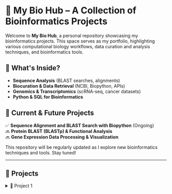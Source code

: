 # 🧬 My Bio Hub – A Collection of Bioinformatics Projects

Welcome to **My Bio Hub**, a personal repository showcasing my bioinformatics projects. This space serves as my portfolio, highlighting various computational biology workflows, data curation and analysis techniques, and bioinformatics tools.

## 🔬 What's Inside?
- **Sequence Analysis** (BLAST searches, alignments)
- **Biocuration & Data Retrieval** (NCBI, Biopython, APIs)
- **Genomics & Transcriptomics** (scRNA-seq, cancer datasets)
- **Python & SQL for Bioinformatics**

## 🚀 Current & Future Projects
✅ **Sequence Alignment and BLAST Search with Biopython** (Ongoing)  
🔜 **Protein BLAST (BLASTp) & Functional Analysis**  
🔜 **Gene Expression Data Processing & Visualization**  

This repository will be regularly updated as I explore new bioinformatics techniques and tools. Stay tuned!

---

## 📌 Projects

<details>
  <summary>🚀 Project 1</summary>

# **Sequence Alignment and BLAST Search with Biopython**

<details>
  <summary>🧬 Part 1</summary>

## [**Nucleotide BLAST (BLASTn) with NCBI**](https://github.com/sheetalreddy25/my-bio-hub/blob/main/nucleotide-blast-blastn-with-ncbi.ipynb)

### Overview
This part of the project demonstrates how to access and analyze nucleotide sequences using Biopython. Specifically, it retrieves sequences from a FASTA file, performs BLAST (Basic Local Alignment Search Tool) search using NCBI's `qblast` API, and processes the results to identify homologous sequences in the NCBI nucleotide database.

### Requirements
- Python 3.x
- Biopython library
- A nucleotide sequence dataset (TP53.fna)
- Internet access (for querying NCBI)

### Implementation
The script follows these main steps:
1. **Load the nucleotide sequences** from a FASTA file.
2. **Print sequence information** including sequence length and description.
3. **Perform BLASTn search** on each sequence using NCBI's `qblast`.
4. **Parse and display BLAST results**, including sequence IDs, descriptions, E-values, and alignments.

### Dataset
- The dataset used is the **TP53 gene sequence**, available at:  
  [NCBI TP53 Gene](https://www.ncbi.nlm.nih.gov/gene/7157)

</details>

<details>
  <summary>🧪 Part 2 (Coming Soon)</summary>

## **Protein BLAST (BLASTp) with NCBI**

This section will cover performing a **Protein BLAST (BLASTp)** search using the translated protein sequences from TP53. Stay tuned for updates!

</details>

</details>
